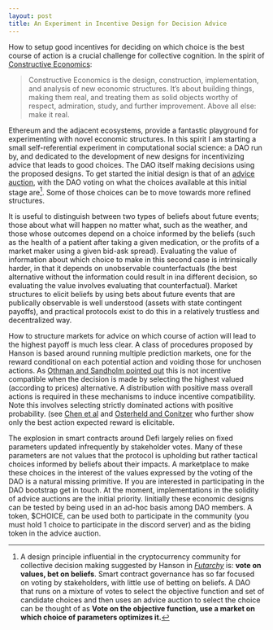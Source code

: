 ```yaml
---
layout: post
title: An Experiment in Incentive Design for Decision Advice
---
```


How to setup good incentives for deciding on which choice is the best course of action is a crucial challenge for collective cognition. In the spirit of 
[Constructive Economics](https://web.archive.org/web/20161229154937/http://aiecon.tumblr.com/post/489827144/what-is-constructive-economics):

>Constructive Economics is the design, construction, implementation, and analysis of new economic structures. It’s about building things, making them real, and treating them as solid objects worthy of respect, admiration, study, and further improvement. Above all else: make it real.

Ethereum and the adjacent ecosystems, provide a fantastic playground for experimenting with novel economic structures. In this spirit I am starting a small self-referential experiment in computational social science: a DAO run by, and dedicated to the development of new designs for incentivizing advice that leads to good choices. The DAO itself making decisions using the proposed designs. To get started the initial design is that of an [advice auction](http://nikete.com/thesis.pdf), with the DAO voting on what the choices available at this initial stage are[^bet_baliefs]. Some of those choices can be to move towards more refined structures. 

It is useful to distinguish between two types of beliefs about future events; those about what will happen no matter what, such as the weather, and those whose outcomes depend on a choice informed by the beliefs (such as the health of a patient after taking a given medication, or the profits of a market maker using a given bid-ask spread). Evaluating the value of information about which choice to make in this second case is intrinsically harder, in that it depends on unobservable counterfactuals (the best alternative without the information could result in ina different decision, so evaluating the value involves evaluating that counterfactual). 
Market structures to elicit beliefs by using bets about future events that are publically observable is well understood (assets with state contingent payoffs), and practical protocols exist to do this in a relatively trustless and decentralized way. 

How to structure markets for advice on which course of action will lead to the highest payoff is much less clear. A class of procedures proposed by Hanson is based around running multiple prediction markets, one for the reward conditional on each potential action and voiding those for unchosen actions. As [Othman and Sandholm pointed out](https://www.cs.cmu.edu/~sandholm/decision%20rules%20and%20decision%20markets.AAMAS10.pdf) this is not incentive compatible when the decision is made by selecting the highest valued (according to prices) alternative. A distribution with positive mass overall actions is required in these mechanisms to induce incentive compatibility. Note this involves selecting strictly dominated actions with positive probability. (see [Chen et al](https://www.microsoft.com/en-us/research/wp-content/uploads/2016/04/TEAC-final1.pdf) and [Osterheld and Conitzer](https://users.cs.duke.edu/~conitzer/decisionWINE20.pdf) who further show only the best action expected reward is elicitable. 

The explosion in smart contracts around Defi largely relies on fixed parameters updated infrequently by stakeholder votes. Many of these parameters are not values that the protocol is upholding but rather tactical choices informed by beliefs about their impacts. A marketplace to make these choices in the interest of the values expressed by the voting of the DAO is a natural missing primitive.
If you are interested in participating in the DAO bootstrap get in touch. At the moment, implementations in the solidity of advice auctions are the initial priority. Iinitially these economic designs can be tested by being used in an ad-hoc basis among DAO members. A token, $CHOICE,  can be used both to participate in the community (you must hold 1 choice to participate in the discord server) and as the biding token in the advice auction. 


[^bet_baliefs]: A design principle influential in the cryptocurrency community for collective decision making suggested by Hanson in *[Futarchy](http://mason.gmu.edu/~rhanson/futarchy.html)* is: **vote on values, bet on beliefs**. Smart contract governance has so far focused on voting by stakeholders, with little use of betting on beliefs. A DAO that runs on a mixture of votes to select the objective function and set of candidate choices and then uses an advice auction to select the choice can be thought of as  **Vote on the objective function, use a market on which choice of parameters optimizes it.**


